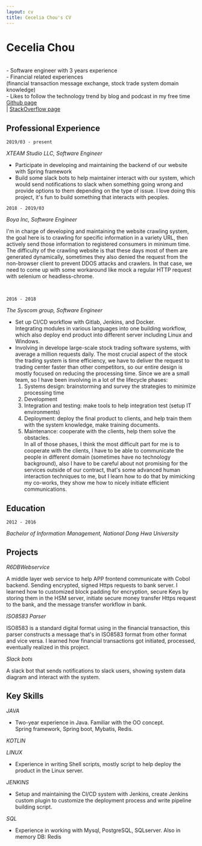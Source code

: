 ```yaml
---
layout: cv
title: Cecelia Chou's CV
---
```

# Cecelia Chou    
<br/>
- Software engineer with 3 years experience <br/>
- Financial related experiences
<br/>(financial transaction message exchange, stock trade system domain knowledge)<br/>
- Likes to follow the technology trend by blog and podcast in my free time<br/>
<div id="webaddress">
<a href="https://github.com/reiley2048">Github page</a> <br/>
	| <a href="https://stackoverflow.com/users/7041254/cece2048">StackOverflow page</a>
</div>

## Professional Experience
`2019/03 - present`

_XTEAM Studio LLC, Software Engineer_

- Participate in developing and maintaining  the backend of our website with Spring framework 
- Build some slack bots to help maintainer interact with our system, which would send notifications to slack when something going wrong and provide options to them depending on the type of issue. I love doing this project, it's fun to build something that interacts with peoples.

`2018 - 2019/03`

_Boya Inc, Software Engineer_

I'm in charge of developing and maintaining the website crawling system, the goal here is to crawling for specific information in a variety URL, then actively send those information to registered consumers in minimum time.<br>
The difficulty of the crawling website is that these days most of them are generated dynamically, sometimes they also denied the request from the non-browser client to prevent DDOS attacks and crawlers. In that case, we need to come up with some workaround like mock a regular HTTP request with selenium or headless-chrome.

<br/>

`2016 - 2018`

_The Syscom group, Software Engineer_

- Set up CI/CD workflow with Gitlab, Jenkins, and Docker. <br/>
Integrating modules in various languages into one building workflow, which also deploy end product into different server including Linux and Windows.
- Involving in develope large-scale stock trading software systems, with average a million requests daily. The most crucial aspect of the stock the trading system is time efficiency, we have to deliver the request to trading center faster than other competitors, so our entire design is mostly focused on reducing the processing time. 
	Since we are a small team, so I have been involving in a lot of the lifecycle phases:
	1. Systems design: brainstorming and survey the strategies to minimize processing time
	2. Development
	3. Integration and testing: make tools to help integration test (setup IT environments)
	4. Deployment: deploy the final product to clients, and help train them with the system knowledge, make training documents.
	5. Maintenance: cooperate with the clients, help them solve the obstacles.
<br/>In all of those phases, I think the most difficult part for me is to cooperate with the clients, I have to be able to communicate the people in different domain (sometimes have no technology background), also I have to be careful about not promising for the services outside of our contract, that's some advanced human interaction techniques to me, but I learn how to do that by mimicking my co-works, they show me how to nicely initiate efficient communications.

## Education

`2012 - 2016`

_Bachelor of Information Management, National Dong Hwa University_

## Projects

_R6DBWebservice_

A middle layer web service to help APP frontend communicate with Cobol backend. Sending encrypted, signed Https requests to bank server. I learned how to customized block padding for encryption, secure Keys by storing them in the HSM server, initiate secure money transfer Https request to the bank, and the message transfer workflow in bank.

_ISO8583 Parser_

ISO8583 is a standard digital format using in the financial transaction, this parser constructs a message that's in ISO8583 format from other format and vice versa. I learned how financial transactions got initiated, processed, eventually realized in this project.

_Slack bots_

A slack bot that sends notifications to slack users, showing system data diagram and interact with the system.

## Key Skills
_JAVA_
- Two-year experience in Java. Familiar with the OO concept. <br/>
Spring framework, Spring boot, Mybatis, Redis.

_KOTLIN_

_LINUX_
- Experience in writing Shell scripts, mostly script to help deploy the product in the Linux server.

_JENKINS_
- Setup and maintaining the CI/CD system with Jenkins, create Jenkins custom plugin to customize the deployment process and write pipeline building script.

_SQL_
- Experience in working with Mysql, PostgreSQL, SQLserver. Also in memory DB: Redis 

<!-- ### Footer

Last updated: May 2013 -->



